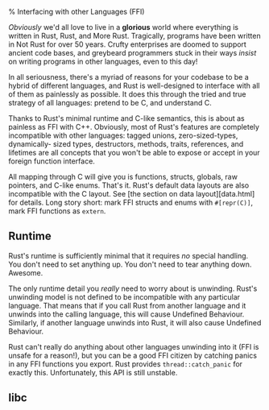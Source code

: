 % Interfacing with other Languages (FFI)

*Obviously* we'd all love to live in a **glorious** world where everything is
written in Rust, Rust, and More Rust. Tragically, programs have been written
in Not Rust for over 50 years. Crufty enterprises are doomed to
support ancient code bases, and greybeard programmers stuck in their ways
*insist* on writing programs in other languages, even to this day!

In all seriousness, there's a myriad of reasons for your codebase to be a
hybrid of different languages, and Rust is well-designed to interface with
all of them as painlessly as possible. It does this through the tried and
true strategy of all languages: pretend to be C, and understand C.

Thanks to Rust's minimal runtime and C-like semantics, this is about as
painless as FFI with C++. Obviously, most of Rust's features are completely
incompatible with other languages: tagged unions, zero-sized-types, dynamically-
sized types, destructors, methods, traits, references, and lifetimes are all
concepts that you won't be able to expose or accept in your foreign function
interface.

All mapping through C will give you is functions, structs, globals, raw pointers,
and C-like enums. That's it. Rust's default data layouts are also incompatible
with the C layout. See [the section on data layout][data.html] for details.
Long story short: mark FFI structs and enums with `#[repr(C)]`, mark FFI
functions as `extern`.

## Runtime

Rust's runtime is sufficiently minimal that it requires *no* special handling.
You don't need to set anything up. You don't need to tear anything down.
Awesome.

The only runtime detail you *really* need to worry about is unwinding. Rust's
unwinding model is not defined to be incompatible with any particular language.
That means that if you call Rust from another language and it unwinds into the
calling language, this will cause Undefined Behaviour. Similarly, if another
language unwinds into Rust, it will also cause Undefined Behaviour.

Rust can't really do anything about other languages unwinding into it (FFI is unsafe
for a reason!), but you can be a good FFI citizen by catching panics in any
FFI functions you export. Rust provides `thread::catch_panic` for exactly this.
Unfortunately, this API is still unstable.

## libc

